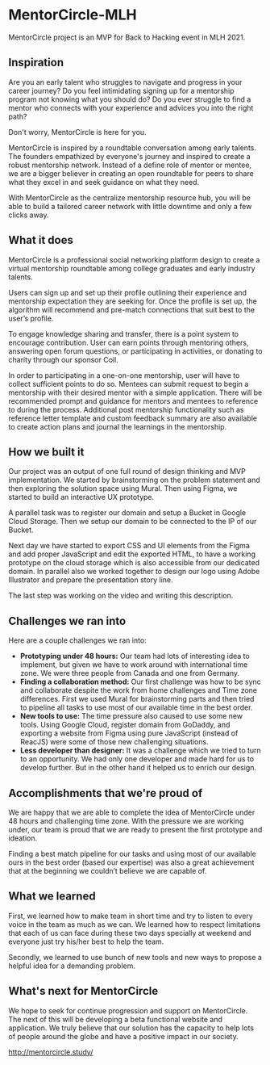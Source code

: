 # MentorCircle-MLH
MentorCircle project is an MVP for Back to Hacking event in MLH 2021.

## Inspiration
Are you an early talent who struggles to navigate and progress in your career journey? 
Do you feel intimidating signing up for a mentorship program not knowing what you should do? 
Do you ever struggle to find a mentor who connects with your experience and advices you into the right path? 

Don't worry, MentorCircle is here for you. 

MentorCircle is inspired by a roundtable conversation among early talents. The founders empathized by everyone's journey and inspired to create a robust mentorship network. Instead of a define role of mentor or mentee, we are a bigger believer in creating an open roundtable for peers to share what they excel in and seek guidance on what they need. 

With MentorCircle as the centralize mentorship resource hub, you will be able to build a tailored career network with little downtime and only a few clicks away.

## What it does

MentorCircle is a professional social networking platform design to create a virtual mentorship roundtable among college graduates and early industry talents. 

Users can sign up and set up their profile outlining their experience and mentorship expectation they are seeking for. Once the profile is set up, the algorithm will recommend and pre-match connections that suit best to the user’s profile. 

To engage knowledge sharing and transfer, there is a point system to encourage contribution. User can earn points through mentoring others, answering open forum questions, or participating in activities, or donating to charity through our sponsor Coil. 

In order to participating in a one-on-one mentorship, user will have to collect sufficient points to do so. Mentees can submit request to begin a mentorship with their desired mentor with a simple application. There will be recommended prompt and guidance for mentors and mentees to reference to during the process. Additional post mentorship functionality such as reference letter template and custom feedback summary are also available to create action plans and journal the learnings in the mentorship. 

## How we built it
Our project was an output of one full round of design thinking and MVP implementation. We started by brainstorming on the problem statement and then exploring the solution space using Mural. Then using Figma, we started to build an interactive UX prototype. 

A parallel task was to register our domain and setup a Bucket in Google Cloud Storage. Then we setup our domain to be connected to the IP of our Bucket.

Next day we have started to export CSS and UI elements from the Figma and add proper JavaScript and edit the exported HTML, to have a working prototype on the cloud storage which is also accessible from our dedicated domain. In parallel also we worked together to design our logo using Adobe Illustrator and prepare the presentation story line.

The last step was working on the video and writing this description.

## Challenges we ran into
Here are a couple challenges we ran into:

<ul>
  <li> <b>Prototyping under 48 hours:</b> Our team had lots of interesting idea to implement, but given we have to work around with international time zone. We were three people from Canada and one from Germany. </li>
  <li><b>Finding a collaboration method:</b> Our first challenge was how to be sync and collaborate despite the work from home challenges and Time zone differences. First we used Mural for brainstorming parts and then tried to pipeline all tasks to use most of our available time in the best order.</li>
  <li> <b>New tools to use:</b> The time pressure also caused to use some new tools. Using Google Cloud, register domain from GoDaddy, and exporting a website from Figma using pure JavaScript (instead of ReacJS) were some of those new challenging situations.</li>
  <li><b>Less developer than designer:</b> It was a challenge which we tried to turn to an opportunity. We had only one developer and made hard for us to develop further. But in the other hand it helped us to enrich our design.</li>
</ul>

## Accomplishments that we're proud of
We are happy that we are able to complete the idea of MentorCircle under 48 hours and challenging time zone. With the pressure we are working under, our team is proud that we are ready to present the first prototype and ideation. 

Finding a best match pipeline for our tasks and using most of our available ours in the best order (based our expertise) was also a great achievement that at the beginning we couldn’t believe we are capable of.

## What we learned
First, we learned how to make team in short time and try to listen to every voice in the team as much as we can. We learned how to respect limitations that each of us can face during these two days specially at weekend and everyone just try his/her best to help the team.

Secondly, we learned to use bunch of new tools and new ways to propose a helpful idea for a demanding problem.

## What's next for MentorCircle
We hope to seek for continue progression and support on MentorCircle. The next of this will be developing a beta functional website and application. We truly believe that our solution has the capacity to help lots of people around the globe and have a positive impact in our society.


http://mentorcircle.study/
